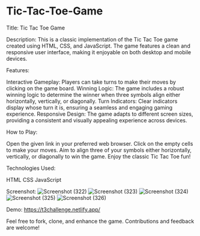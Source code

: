 # Tic-Tac-Toe-Game
Title: Tic Tac Toe Game

Description:
This is a classic implementation of the Tic Tac Toe game created using HTML, CSS, and JavaScript. The game features a clean and responsive user interface, making it enjoyable on both desktop and mobile devices.


Features:

Interactive Gameplay: Players can take turns to make their moves by clicking on the game board.
Winning Logic: The game includes a robust winning logic to determine the winner when three symbols align either horizontally, vertically, or diagonally.
Turn Indicators: Clear indicators display whose turn it is, ensuring a seamless and engaging gaming experience.
Responsive Design: The game adapts to different screen sizes, providing a consistent and visually appealing experience across devices.

How to Play:

Open the given link in your preferred web browser.
Click on the empty cells to make your moves.
Aim to align three of your symbols either horizontally, vertically, or diagonally to win the game.
Enjoy the classic Tic Tac Toe fun!

Technologies Used:

HTML
CSS
JavaScript

Screenshot:
![Screenshot (322)](https://github.com/surajkumar345678/Tic-Tac-Toe-Game/assets/60316890/2a74124f-8da8-4d2a-a104-6842c4590171)
![Screenshot (323)](https://github.com/surajkumar345678/Tic-Tac-Toe-Game/assets/60316890/95d05d32-04a8-4554-9f53-1dad2f0991a1)
![Screenshot (324)](https://github.com/surajkumar345678/Tic-Tac-Toe-Game/assets/60316890/3c42b938-3b24-45ec-b0fa-14914a29839e)
![Screenshot (325)](https://github.com/surajkumar345678/Tic-Tac-Toe-Game/assets/60316890/9c03bbe2-9577-47a9-839a-8e3276a328b1)
![Screenshot (326)](https://github.com/surajkumar345678/Tic-Tac-Toe-Game/assets/60316890/0f7cacd7-e9a1-4c49-856a-01a49996150f)

Demo:
https://t3challenge.netlify.app/


Feel free to fork, clone, and enhance the game. Contributions and feedback are welcome!
